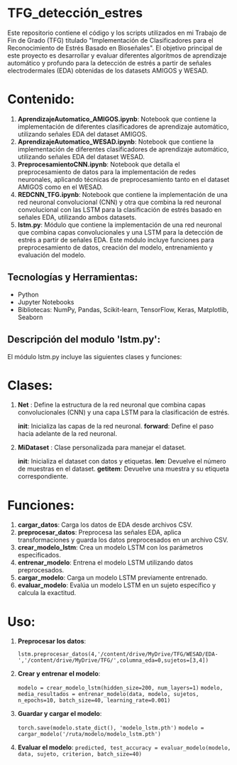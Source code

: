 # TFG_detección_estres
Este repositorio contiene el código y los scripts utilizados en mi Trabajo de Fin de Grado (TFG) titulado "Implementación de Clasificadores para el Reconocimiento de Estrés Basado en Bioseñales". El objetivo principal de este proyecto es desarrollar y evaluar diferentes algoritmos de aprendizaje automático y profundo para la detección de estrés a partir de señales electrodermales (EDA) obtenidas de los datasets AMIGOS y WESAD.
# Contenido:
1. **AprendizajeAutomatico_AMIGOS.ipynb**: Notebook que contiene la implementación de diferentes clasificadores de aprendizaje automático, utilizando señales EDA del dataset AMIGOS.
2. **AprendizajeAutomatico_WESAD.ipynb**: Notebook que contiene la implementación de diferentes clasificadores de aprendizaje automático, utilizando señales EDA del dataset WESAD.
3. **PreprocesamientoCNN.ipynb**: Notebook que detalla el preprocesamiento de datos para la implementación de redes neuronales, aplicando técnicas de preprocesamiento tanto en el dataset AMIGOS como en el WESAD.
4. **REDCNN_TFG.ipynb**: Notebook que contiene la implementación de una red neuronal convolucional (CNN) y otra que combina la red neuronal convolucional con las LSTM para la clasificación de estrés basado en señales EDA, utilizando ambos datasets.
5. **lstm.py**: Módulo que contiene la implementación de una red neuronal que combina capas convolucionales y una LSTM para la detección de estrés a partir de señales EDA. Este módulo incluye funciones para preprocesamiento de datos, creación del modelo, entrenamiento y evaluación del modelo.

## Tecnologías y Herramientas:

- Python
- Jupyter Notebooks
- Bibliotecas: NumPy, Pandas, Scikit-learn, TensorFlow, Keras, Matplotlib, Seaborn

## Descripción del modulo 'lstm.py':
El módulo lstm.py incluye las siguientes clases y funciones:
# Clases:
1. **Net** : Define la estructura de la red neuronal que combina capas convolucionales (CNN) y una capa LSTM para la clasificación de estrés.

    **init**: Inicializa las capas de la red neuronal.
    **forward**: Define el paso hacia adelante de la red neuronal.
2. **MiDataset** : Clase personalizada para manejar el dataset.

    **init**: Inicializa el dataset con datos y etiquetas.
    **len**: Devuelve el número de muestras en el dataset.
    **getitem**: Devuelve una muestra y su etiqueta correspondiente.
# Funciones:
1. **cargar_datos**: Carga los datos de EDA desde archivos CSV.
2. **preprocesar_datos**: Preprocesa las señales EDA, aplica transformaciones y guarda los datos preprocesados en un archivo CSV.
3. **crear_modelo_lstm**: Crea un modelo LSTM con los parámetros especificados.
4. **entrenar_modelo**: Entrena el modelo LSTM utilizando datos preprocesados.
5. **cargar_modelo**: Carga un modelo LSTM previamente entrenado.
6. **evaluar_modelo**: Evalúa un modelo LSTM en un sujeto específico y calcula la exactitud.
# Uso:
1. **Preprocesar los datos**:

   `lstm.preprocesar_datos(4,'/content/drive/MyDrive/TFG/WESAD/EDA-','/content/drive/MyDrive/TFG/',columna_eda=0,sujetos=[3,4])`

2. **Crear y entrenar el modelo**:
   
   `modelo = crear_modelo_lstm(hidden_size=200, num_layers=1)`
   `modelo, media_resultados = entrenar_modelo(data, modelo, sujetos, n_epochs=10, batch_size=40, learning_rate=0.001)`

3. **Guardar y cargar el modelo**:

   `torch.save(modelo.state_dict(), 'modelo_lstm.pth')`
   `modelo = cargar_modelo('/ruta/modelo/modelo_lstm.pth')`

4. **Evaluar el modelo**:
  `predicted, test_accuracy = evaluar_modelo(modelo, data, sujeto, criterion, batch_size=40)`
   


   




